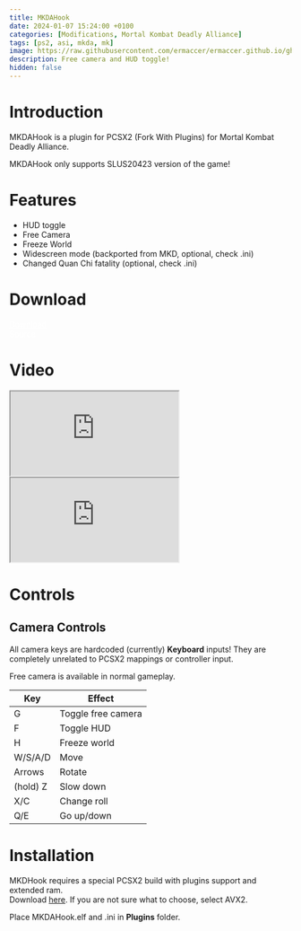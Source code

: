```yaml
---
title: MKDAHook
date: 2024-01-07 15:24:00 +0100
categories: [Modifications, Mortal Kombat Deadly Alliance]
tags: [ps2, asi, mkda, mk]   
image: https://raw.githubusercontent.com/ermaccer/ermaccer.github.io/gh-pages/assets/mods/mkda/mkdahook/preview.jpg
description: Free camera and HUD toggle!
hidden: false
---
```


# Introduction
MKDAHook is a plugin for PCSX2 (Fork With Plugins) for Mortal Kombat Deadly Alliance.

<div class="alert bg-dark">
    MKDAHook only supports SLUS20423 version of the game!
</div>

# Features

- HUD toggle
- Free Camera
- Freeze World
- Widescreen mode (backported from MKD, optional, check .ini)
- Changed Quan Chi fatality (optional, check .ini)

# Download

<a class="btn btn-block btn-dark bg-dark text-gray btn-lg" style="color: white;" href="https://github.com/ermaccer/MKDAHook/releases/latest/download/mkdahook.zip" role="button">
<i class="fas fa-download"></i>
Download
</a>
<br>
<a class="btn btn-block btn-dark bg-dark text-gray btn-lg" style="color: white;" href="https://github.com/ermaccer/MKDAHook/" role="button">
<i class="fab fa-github"></i>
Source
</a>

# Video

<div class="embed-responsive embed-responsive-16by9">
  <iframe class="embed-responsive-item" src="https://www.youtube.com/embed/5pnCfnc--CU" allowfullscreen></iframe>
</div>

<div class="embed-responsive embed-responsive-16by9">
  <iframe class="embed-responsive-item" src="https://www.youtube.com/embed/A8oVYsshJyo" allowfullscreen></iframe>
</div>

# Controls

## Camera Controls
All camera keys are hardcoded (currently) **Keyboard** inputs! They are completely unrelated to PCSX2 mappings or controller input.

Free camera is available in normal gameplay.

| Key | Effect |
| --- | --- |
| G |  Toggle free camera|
| F |  Toggle HUD|
| H |  Freeze world|
| W/S/A/D | Move |
| Arrows | Rotate |
| (hold) Z | Slow down |
| X/C | Change roll |
| Q/E | Go up/down |


# Installation 

<div class="alert bg-dark">
    MKDHook requires a special PCSX2 build with plugins support and extended ram. <br>
    Download <a href="https://github.com/ASI-Factory/PCSX2-Fork-With-Plugins/releases/">here</a>.
    If you are not sure what to choose, select AVX2.
</div>

Place MKDAHook.elf and .ini in **Plugins** folder.





